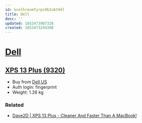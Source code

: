 ```yaml
---
id: kcelhreomfyrps9b2ubt94l
title: Dell
desc: ''
updated: 1653473907328
created: 1653473244308
---
```

# [Dell](https://www.dell.com/en-us)

## [XPS 13 Plus (9320)](https://www.dell.com/en-us/shop/dell-laptops/new-xps-13-plus-laptop/spd/xps-13-9320-laptop/xn9320cto010s)

- Buy from [Dell US](https://www.dell.com/en-us/shop/dell-laptops/new-xps-13-plus-laptop/spd/xps-13-9320-laptop/xn9320cto020s)
- Auth login: fingerprint
- Weight: 1.26 kg

### Related

- [Dave2D | XPS 13 Plus - Cleaner And Faster Than A MacBook!](https://www.youtube.com/watch?v=6fPj6mj-M_k)
